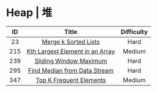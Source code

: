 ﻿# Heap | 堆

|ID|Title|Difficulty|
|:-:|:-:|:-:|
|23|[Merge k Sorted Lists](https://github.com/Maxwell-L/Maxwell-LeetCode/blob/master/LeetCode/Heap/23_Merge%20k%20Sorted%20Lists.java)|Hard|
|215|[Kth Largest Element in an Array](https://github.com/Maxwell-L/Maxwell-LeetCode/blob/master/LeetCode/Heap/215_Kth%20Largest%20Element%20in%20an%20Array.java)|Medium|
|239|[Sliding Window Maximum](https://github.com/Maxwell-L/Maxwell-LeetCode/blob/master/LeetCode/Heap/239_Sliding%20Window%20Maximum.java)|Hard|
|295|[Find Median from Data Stream](https://github.com/Maxwell-L/Maxwell-LeetCode/blob/master/LeetCode/Heap/295_Find%20Median%20from%20Data%20Stream.java)|Hard|
|347|[Top K Frequent Elements](https://github.com/Maxwell-L/Maxwell-LeetCode/blob/master/LeetCode/Heap/347_Top%20K%20Frequent%20Elements.java)|Medium|
